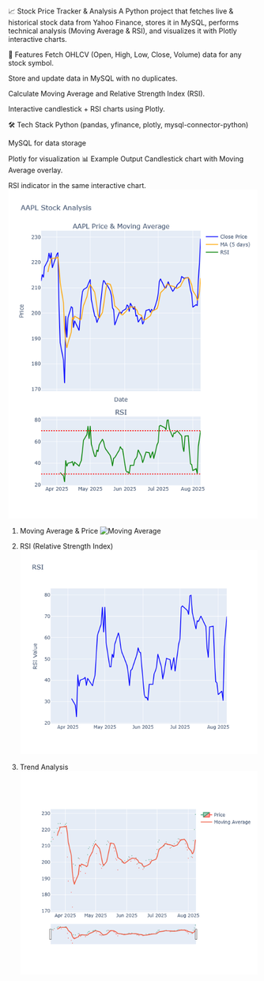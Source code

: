 📈 Stock Price Tracker & Analysis
A Python project that fetches live & historical stock data from Yahoo Finance, stores it in MySQL, performs technical analysis (Moving Average & RSI), and visualizes it with Plotly interactive charts.

🚀 Features
Fetch OHLCV (Open, High, Low, Close, Volume) data for any stock symbol.

Store and update data in MySQL with no duplicates.

Calculate Moving Average and Relative Strength Index (RSI).

Interactive candlestick + RSI charts using Plotly.

🛠 Tech Stack
Python (pandas, yfinance, plotly, mysql-connector-python)

MySQL for data storage

Plotly for visualization
📊 Example Output
Candlestick chart with Moving Average overlay.

RSI indicator in the same interactive chart.
![AAPL Technical Analysis](aapl_chart.png.png)
1. Moving Average & Price
![Moving Average](moving_average_and_price_chart.png)

 2. RSI (Relative Strength Index)
![RSI Chart](rsi_chart.png)

 3. Trend Analysis
![Trend Analysis](trend_analysis_price_prediction.png)
